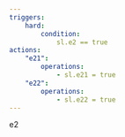 ```yaml
---
triggers:
    hard:
        condition:
            sl.e2 == true
actions:
    "e21":
        operations: 
            - sl.e21 = true
    "e22":
        operations: 
            - sl.e22 = true
---
```


e2
